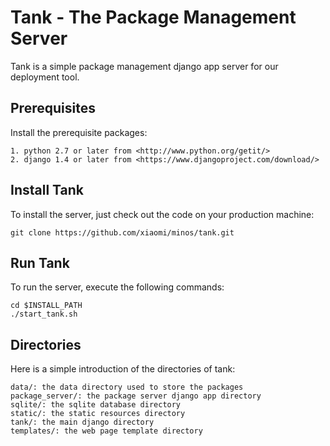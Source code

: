 # Tank - The Package Management Server
Tank is a simple package management django app server for our deployment tool.

## Prerequisites
Install the prerequisite packages:

    1. python 2.7 or later from <http://www.python.org/getit/>
    2. django 1.4 or later from <https://www.djangoproject.com/download/>

## Install Tank
To install the server, just check out the code on your production machine:

    git clone https://github.com/xiaomi/minos/tank.git

## Run Tank
To run the server, execute the following commands:

    cd $INSTALL_PATH
    ./start_tank.sh

## Directories
Here is a simple introduction of the directories of tank:

    data/: the data directory used to store the packages
    package_server/: the package server django app directory
    sqlite/: the sqlite database directory
    static/: the static resources directory
    tank/: the main django directory
    templates/: the web page template directory
